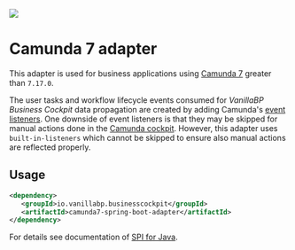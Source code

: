 ![](../../readme/vanillabp-headline.png)

# Camunda 7 adapter

This adapter is used for business applications using [Camunda 7](https://docs.camunda.org) greater than `7.17.0`.

The user tasks and workflow lifecycle events consumed for *VanillaBP Business Cockpit* data propagation
are created by adding Camunda's [event listeners](https://docs.camunda.org/manual/7.21/user-guide/process-applications/process-application-event-listeners/).
One downside of event listeners is that they may be skipped for manual actions done in the
[Camunda cockpit](https://docs.camunda.org/manual/7.21/webapps/cockpit/).
However, this adapter uses `built-in-listeners` which cannot be skipped to ensure also manual actions are
reflected properly.

## Usage

```xml
<dependency>
   <groupId>io.vanillabp.businesscockpit</groupId>
   <artifactId>camunda7-spring-boot-adapter</artifactId>
</dependency>
```

For details see documentation of [SPI for Java](../../spi-for-java).
